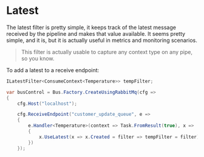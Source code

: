 # Latest

The latest filter is pretty simple, it keeps track of the latest message received by the pipeline and makes that
value available. It seems pretty simple, and it is, but it is actually useful in metrics and monitoring scenarios.

> This filter is actually usable to capture any context type on any pipe, so you know.

To add a latest to a receive endpoint:

```csharp
ILatestFilter<ConsumeContext<Temperature>> tempFilter;

var busControl = Bus.Factory.CreateUsingRabbitMq(cfg =>
{
    cfg.Host("localhost");

    cfg.ReceiveEndpoint("customer_update_queue", e =>
    {
        e.Handler<Temperature>(context => Task.FromResult(true), x =>
        {
            x.UseLatest(x => x.Created = filter => tempFilter = filter);
        })
    });
```